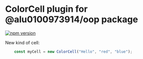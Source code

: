 # ColorCell plugin for @alu0100973914/oop package
[![npm version](https://badge.fury.io/js/%40alu0100973914%2Fcolorcell-oop-plugin.svg)](https://badge.fury.io/js/%40alu0100973914%2Fcolorcell-oop-plugin)

New kind of cell:
```js
	const myCell = new ColorCell("Hello", "red", "blue");
```
